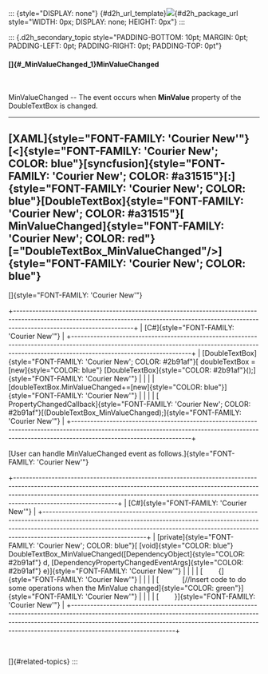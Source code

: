 ::: {style="DISPLAY: none"}
[](ms-xhelp:///?Id=d2h_url_template){#d2h_url_template}![](!package_url!){#d2h_package_url style="WIDTH: 0px; DISPLAY: none; HEIGHT: 0px"}
:::

::: {.d2h_secondary_topic style="PADDING-BOTTOM: 10pt; MARGIN: 0pt; PADDING-LEFT: 0pt; PADDING-RIGHT: 0pt; PADDING-TOP: 0pt"}
#### []{#_MinValueChanged_1}MinValueChanged

 

MinValueChanged -- The event occurs when **MinValue** property of the DoubleTextBox is changed.

  --------------------------------------------------------------------------------------------------------------------------------------------------------------------------------------------------------------------------------------------------------------------------------------------------------------------------------------------------------------------------------------------------------
  [XAML]{style="FONT-FAMILY: 'Courier New'"}
  [\<]{style="FONT-FAMILY: 'Courier New'; COLOR: blue"}[syncfusion]{style="FONT-FAMILY: 'Courier New'; COLOR: #a31515"}[:]{style="FONT-FAMILY: 'Courier New'; COLOR: blue"}[DoubleTextBox]{style="FONT-FAMILY: 'Courier New'; COLOR: #a31515"}[ MinValueChanged]{style="FONT-FAMILY: 'Courier New'; COLOR: red"}[=\"DoubleTextBox_MinValueChanged\"/\>]{style="FONT-FAMILY: 'Courier New'; COLOR: blue"}
  --------------------------------------------------------------------------------------------------------------------------------------------------------------------------------------------------------------------------------------------------------------------------------------------------------------------------------------------------------------------------------------------------------

[]{style="FONT-FAMILY: 'Courier New'"} 

+-------------------------------------------------------------------------------------------------------------------------------------------------------------------------------------------------+
| [C#]{style="FONT-FAMILY: 'Courier New'"}                                                                                                                                                        |
+-------------------------------------------------------------------------------------------------------------------------------------------------------------------------------------------------+
| [DoubleTextBox]{style="FONT-FAMILY: 'Courier New'; COLOR: #2b91af"}[ doubleTextBox = [new]{style="COLOR: blue"} [DoubleTextBox]{style="COLOR: #2b91af"}();]{style="FONT-FAMILY: 'Courier New'"} |
|                                                                                                                                                                                                 |
| [doubleTextBox.MinValueChanged+=[new]{style="COLOR: blue"}]{style="FONT-FAMILY: 'Courier New'"}                                                                                                 |
|                                                                                                                                                                                                 |
| [              PropertyChangedCallback]{style="FONT-FAMILY: 'Courier New'; COLOR: #2b91af"}[(DoubleTextBox_MinValueChanged);]{style="FONT-FAMILY: 'Courier New'"}                               |
+-------------------------------------------------------------------------------------------------------------------------------------------------------------------------------------------------+

[User can handle MinValueChanged event as follows.]{style="FONT-FAMILY: 'Courier New'"}

+--------------------------------------------------------------------------------------------------------------------------------------------------------------------------------------------------------------------------------------------------------------------------+
| [C#]{style="FONT-FAMILY: 'Courier New'"}                                                                                                                                                                                                                                 |
+--------------------------------------------------------------------------------------------------------------------------------------------------------------------------------------------------------------------------------------------------------------------------+
| [private]{style="FONT-FAMILY: 'Courier New'; COLOR: blue"}[ [void]{style="COLOR: blue"} DoubleTextBox_MinValueChanged([DependencyObject]{style="COLOR: #2b91af"} d, [DependencyPropertyChangedEventArgs]{style="COLOR: #2b91af"} e)]{style="FONT-FAMILY: 'Courier New'"} |
|                                                                                                                                                                                                                                                                          |
| [        {]{style="FONT-FAMILY: 'Courier New'"}                                                                                                                                                                                                                          |
|                                                                                                                                                                                                                                                                          |
| [            [//Insert code to do some operations when the MinValue changed]{style="COLOR: green"}]{style="FONT-FAMILY: 'Courier New'"}                                                                                                                                  |
|                                                                                                                                                                                                                                                                          |
| [        }]{style="FONT-FAMILY: 'Courier New'"}                                                                                                                                                                                                                          |
+--------------------------------------------------------------------------------------------------------------------------------------------------------------------------------------------------------------------------------------------------------------------------+

 

[]{#related-topics}
:::
